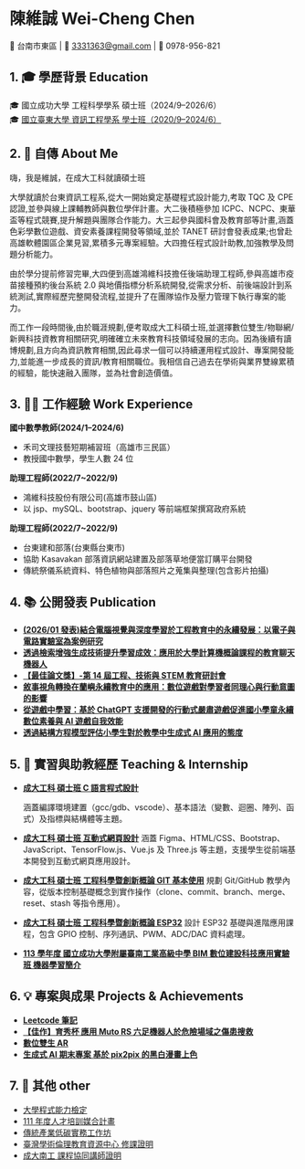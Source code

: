 # 陳維誠 Wei-Cheng Chen

📍 台南市東區 | 📧 3331363@gmail.com | 📱 0978-956-821

<!-- 其他連結：ＡＡＡ | ＢＢＢＢ | ＣＣＣ -->

## 1. 🎓 學歷背景 Education

🎓 國立成功大學 工程科學學系 碩士班（2024/9–2026/6）  
🎓 [國立臺東大學 資訊工程學系 學士班（2020/9–2024/6）](./學士畢業資料/畢業證書.pdf)

## 2. 📝 自傳 About Me

嗨，我是維誠，在成⼤⼯科就讀碩士班

大學就讀於台東資訊工程系,從大一開始奠定基礎程式設計能力,考取 TQC 及 CPE 認證,並參與線上課輔教師與數位學伴計畫。大二後積極參加 ICPC、NCPC、東華盃等程式競賽,提升解題與團隊合作能力。大三起參與國科會及教育部等計畫,涵蓋色彩學數位遊戲、資安素養課程開發等領域,並於 TANET 研討會發表成果;也曾赴高雄軟體園區企業見習,累積多元專案經驗。大四擔任程式設計助教,加強教學及問題分析能力。

由於學分提前修習完畢,大四便到高雄鴻維科技擔任後端助理工程師,參與高雄市疫苗接種預約後台系統 2.0 與地價指標分析系統開發,從需求分析、前後端設計到系統測試,實際經歷完整開發流程,並提升了在團隊協作及壓力管理下執行專案的能力。

而工作一段時間後,由於職涯規劃,便考取成大工科碩士班,並選擇數位雙生/物聯網/新興科技資教育相關研究,明確確立未來教育科技領域發展的志向。因為後續有讀博規劃,且方向為資訊教育相關,因此尋求一個可以持續運用程式設計、專案開發能力,並能進一步成長的資訊/教育相關職位。我相信自己過去在學術與業界雙線累積的經驗，能快速融入團隊，並為社會創造價值。

## 3. 🧑‍💼 工作經驗 Work Experience

**國中數學教師(2024/1–2024/6)**

-   禾司文理技藝短期補習班（高雄市三民區）
-   教授國中數學，學生人數 24 位

**助理工程師(2022/7~2022/9)**

-   鴻維科技股份有限公司(高雄市鼓山區)
-   以 jsp、mySQL、bootstrap、jquery 等前端框架撰寫政府系統

**助理工程師(2022/7~2022/9)**

-   台東建和部落(台東縣台東市)
-   協助 Kasavakan 部落資訊網站建置及部落草地便當訂購平台開發
-   傳統祭儀系統資料、特色植物與部落照片之蒐集與整理(包含影片拍攝)

## 4. 📚 公開發表 Publication

<!-- -   **[2023 國科會 運用人工智慧與擴增實境技術提升小學生 STEAM 能力與學習動機之研究：以繪圖色彩認知為例](./AR色彩眼鏡/README.md)** -->

-   **[(2026/01 發表)結合電腦視覺與深度學習於工程教育中的永續發展：以電子與電路實驗室為案例研究](./電腦視覺麵包版/README.md)**
-   **[透過檢索增強生成技術提升學習成效：應用於大學計算機概論課程的教育聊天機器人](./RAG聊天機器人/README.md)**
-   **[【最佳論文獎】-第 14 屆工程、技術與 STEM 教育研討會 ](./STEM天文教育/README.md)**
-   **[敘事視角轉換在蘭嶼永續教育中的應用：數位遊戲對學習者同理心與行動意圖的影響](./阿虎的心願/README.md)**
-   **[從遊戲中學習：基於 ChatGPT 支援開發的行動式嚴肅遊戲促進國小學童永續數位素養與 AI 遊戲自我效能](./資安遊戲/README.md)**
-   **[透過結構方程模型評估小學生對於教學中生成式 AI 應用的態度](./國小線性回歸/README.md)**

## 5. 🧪 實習與助教經歷 Teaching & Internship

-   **[成大工科 碩士班 C 語言程式設計](https://github.com/kcwc1029/blog-c-cpp)**

    涵蓋編譯環境建置（gcc/gdb、vscode）、基本語法（變數、迴圈、陣列、函式）及指標與結構體等主題。

-   **[成大工科 碩士班 互動式網頁設計](https://github.com/kcwc1029/blog-web)**
    涵蓋 Figma、HTML/CSS、Bootstrap、JavaScript、TensorFlow.js、Vue.js 及 Three.js 等主題，支援學生從前端基本開發到互動式網頁應用設計。

-   **[成大工科 碩士班 工程科學暨創新概論 GIT 基本使用](https://github.com/kcwc1029/blog-git)**
    規劃 Git/GitHub 教學內容，從版本控制基礎概念到實作操作（clone、commit、branch、merge、reset、stash 等指令應用）。
-   **[成大工科 碩士班 工程科學暨創新概論 ESP32](https://github.com/kcwc1029/blog-esp32)**
    設計 ESP32 基礎與進階應用課程，包含 GPIO 控制、序列通訊、PWM、ADC/DAC 資料處理。

-   **[113 學年度 國立成功大學附屬臺南工業高級中學 BIM 數位建設科技應用實驗班 機器學習簡介](./南工機器學習簡介/機器學習&LLM&RAG.pdf)**

## 6. 💡 專案與成果 Projects & Achievements

-   **[Leetcode 筆記](./Leetcode筆記/README.md)**
-   **[【佳作】育秀杯 應用 Muto RS 六足機器人於危險場域之傷患搜救](./育秀杯六足機器人/README.md)**
-   **[數位雙生 AR](./數位雙生AR/【數位雙生AR】demo%202.1.0.pptx)**
-   **[生成式 AI 期末專案 基於 pix2pix 的黑白漫畫上色](./生成式AI%20基於pix2pix的黑白漫畫上色/生成式AI%20基於pix2pix的黑白漫畫上色.pdf)**

## 7. 🧩 其他 other

-   [大學程式能力檢定](./CPE/CPE.png)
-   [111 年度人才培訓媒合計畫](./人才培訓媒合計畫服務證明/中衛發展中心服務證明.jpg)
-   [傳統產業低碳實務工作坊](./低碳實務工作坊/低碳實務工作坊_證書.pdf)
-   [臺灣學術倫理教育資源中心 修課證明](./倫理修課證明/臺灣學術倫理教育資源中心%20修課證明.pdf)
-   [成大南工 課程協同講師證明](./南工機器學習簡介/成大南工課程協同講師證明.pdf)

<!-- ## 筆記 -->

<!-- -   [作業系統](./作業系統/README.md) -->
